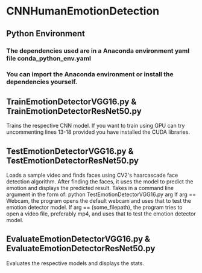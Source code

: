 # CNNHumanEmotionDetection

## Python Environment
### The dependencies used are in a Anaconda environment yaml file conda_python_env.yaml
### You can import the Anaconda environment or install the dependencies yourself.

## TrainEmotionDetectorVGG16.py & TrainEmotionDetectorResNet50.py
Trains the respective CNN model.
If you want to train using GPU can try uncommenting lines 13-18 provided you have installed the CUDA libraries.

## TestEmotionDetectorVGG16.py & TestEmotionDetectorResNet50.py
Loads a sample video and finds faces using CV2's haarcascade face detection algorithm.
After finding the faces, it uses the model to predict the emotion and displays the predicted result.
Takes in a command line argument in the form of: python TestEmotionDetectorVGG16.py arg
If arg == Webcam, the program opens the default webcam and uses that to test the emotion detector model.
If arg == (some_filepath), the program tries to open a video file, preferably mp4, and uses that to test the emotion detector model.

## EvaluateEmotionDetectorVGG16.py & EvaluateEmotionDetectorResNet50.py
Evaluates the respective models and displays the stats.
